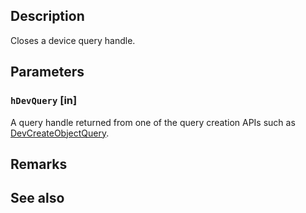 ## Description

Closes a device query handle.

## Parameters

### `hDevQuery` [in]

A query handle returned from one of the query creation APIs such as [DevCreateObjectQuery](https://learn.microsoft.com/windows/win32/api/devquery/nf-devquery-devcreateobjectquery).

## Remarks

## See also